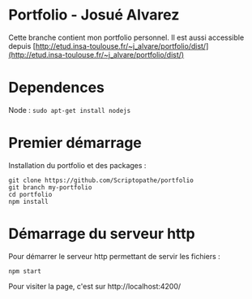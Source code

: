 # Portfolio - Josué Alvarez
Cette branche contient mon portfolio personnel. 
Il est aussi accessible depuis [http://etud.insa-toulouse.fr/~j_alvare/portfolio/dist/](http://etud.insa-toulouse.fr/~j_alvare/portfolio/dist/)

# Dependences
Node :              ```sudo apt-get install nodejs```

# Premier démarrage
Installation du portfolio et des packages :
```
git clone https://github.com/Scriptopathe/portfolio
git branch my-portfolio
cd portfolio
npm install
```

# Démarrage du serveur http
Pour démarrer le serveur http permettant de servir les fichiers :
```
npm start
```

Pour visiter la page, c'est sur http://localhost:4200/
